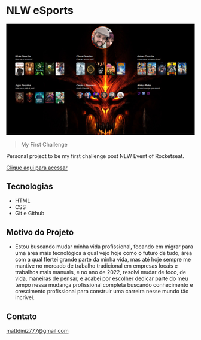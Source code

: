 # NLW eSports

![preview](./.github/preview.png)

> My First Challenge

Personal project to be my first challenge post NLW Event of Rocketseat.

[Clique aqui para acessar](https://MattDiniz.github.io/nlw-esports-explorer)


## Tecnologias

- HTML
- CSS
- Git e Github


## Motivo do Projeto

- Estou buscando mudar minha vida profissional, focando em migrar para uma área mais tecnológica a qual vejo hoje como o futuro de tudo, área com a qual flertei grande parte da minha vida, mas até hoje sempre me mantive no mercado de trabalho tradicional em empresas locais e trabalhos mais manuais, e no ano de 2022, resolvi mudar de foco, de vida, maneiras de pensar, e acabei por escolher dedicar parte do meu tempo nessa mudança profissional completa buscando conhecimento e crescimento profissional para construir uma carreira nesse mundo tão incrível.


## Contato

mattdiniz777@gmail.com